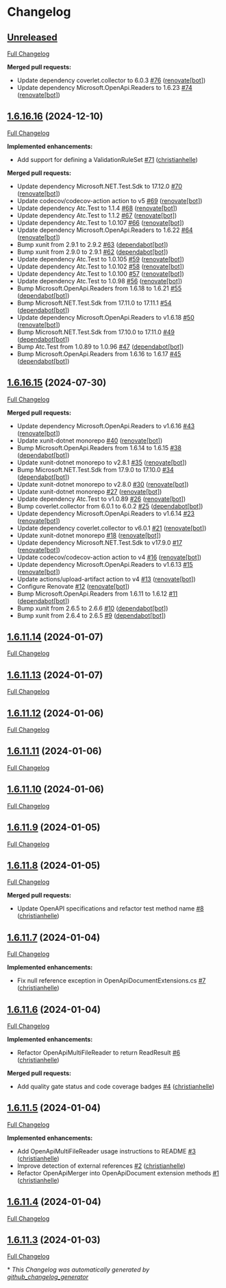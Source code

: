 # Changelog

## [Unreleased](https://github.com/christianhelle/oasreader/tree/HEAD)

[Full Changelog](https://github.com/christianhelle/oasreader/compare/1.6.16.16...HEAD)

**Merged pull requests:**

- Update dependency coverlet.collector to 6.0.3 [\#76](https://github.com/christianhelle/oasreader/pull/76) ([renovate[bot]](https://github.com/apps/renovate))
- Update dependency Microsoft.OpenApi.Readers to 1.6.23 [\#74](https://github.com/christianhelle/oasreader/pull/74) ([renovate[bot]](https://github.com/apps/renovate))

## [1.6.16.16](https://github.com/christianhelle/oasreader/tree/1.6.16.16) (2024-12-10)

[Full Changelog](https://github.com/christianhelle/oasreader/compare/1.6.16.15...1.6.16.16)

**Implemented enhancements:**

- Add support for defining a ValidationRuleSet [\#71](https://github.com/christianhelle/oasreader/pull/71) ([christianhelle](https://github.com/christianhelle))

**Merged pull requests:**

- Update dependency Microsoft.NET.Test.Sdk to 17.12.0 [\#70](https://github.com/christianhelle/oasreader/pull/70) ([renovate[bot]](https://github.com/apps/renovate))
- Update codecov/codecov-action action to v5 [\#69](https://github.com/christianhelle/oasreader/pull/69) ([renovate[bot]](https://github.com/apps/renovate))
- Update dependency Atc.Test to 1.1.4 [\#68](https://github.com/christianhelle/oasreader/pull/68) ([renovate[bot]](https://github.com/apps/renovate))
- Update dependency Atc.Test to 1.1.2 [\#67](https://github.com/christianhelle/oasreader/pull/67) ([renovate[bot]](https://github.com/apps/renovate))
- Update dependency Atc.Test to 1.0.107 [\#66](https://github.com/christianhelle/oasreader/pull/66) ([renovate[bot]](https://github.com/apps/renovate))
- Update dependency Microsoft.OpenApi.Readers to 1.6.22 [\#64](https://github.com/christianhelle/oasreader/pull/64) ([renovate[bot]](https://github.com/apps/renovate))
- Bump xunit from 2.9.1 to 2.9.2 [\#63](https://github.com/christianhelle/oasreader/pull/63) ([dependabot[bot]](https://github.com/apps/dependabot))
- Bump xunit from 2.9.0 to 2.9.1 [\#62](https://github.com/christianhelle/oasreader/pull/62) ([dependabot[bot]](https://github.com/apps/dependabot))
- Update dependency Atc.Test to 1.0.105 [\#59](https://github.com/christianhelle/oasreader/pull/59) ([renovate[bot]](https://github.com/apps/renovate))
- Update dependency Atc.Test to 1.0.102 [\#58](https://github.com/christianhelle/oasreader/pull/58) ([renovate[bot]](https://github.com/apps/renovate))
- Update dependency Atc.Test to 1.0.100 [\#57](https://github.com/christianhelle/oasreader/pull/57) ([renovate[bot]](https://github.com/apps/renovate))
- Update dependency Atc.Test to 1.0.98 [\#56](https://github.com/christianhelle/oasreader/pull/56) ([renovate[bot]](https://github.com/apps/renovate))
- Bump Microsoft.OpenApi.Readers from 1.6.18 to 1.6.21 [\#55](https://github.com/christianhelle/oasreader/pull/55) ([dependabot[bot]](https://github.com/apps/dependabot))
- Bump Microsoft.NET.Test.Sdk from 17.11.0 to 17.11.1 [\#54](https://github.com/christianhelle/oasreader/pull/54) ([dependabot[bot]](https://github.com/apps/dependabot))
- Update dependency Microsoft.OpenApi.Readers to v1.6.18 [\#50](https://github.com/christianhelle/oasreader/pull/50) ([renovate[bot]](https://github.com/apps/renovate))
- Bump Microsoft.NET.Test.Sdk from 17.10.0 to 17.11.0 [\#49](https://github.com/christianhelle/oasreader/pull/49) ([dependabot[bot]](https://github.com/apps/dependabot))
- Bump Atc.Test from 1.0.89 to 1.0.96 [\#47](https://github.com/christianhelle/oasreader/pull/47) ([dependabot[bot]](https://github.com/apps/dependabot))
- Bump Microsoft.OpenApi.Readers from 1.6.16 to 1.6.17 [\#45](https://github.com/christianhelle/oasreader/pull/45) ([dependabot[bot]](https://github.com/apps/dependabot))

## [1.6.16.15](https://github.com/christianhelle/oasreader/tree/1.6.16.15) (2024-07-30)

[Full Changelog](https://github.com/christianhelle/oasreader/compare/1.6.11.14...1.6.16.15)

**Merged pull requests:**

- Update dependency Microsoft.OpenApi.Readers to v1.6.16 [\#43](https://github.com/christianhelle/oasreader/pull/43) ([renovate[bot]](https://github.com/apps/renovate))
- Update xunit-dotnet monorepo [\#40](https://github.com/christianhelle/oasreader/pull/40) ([renovate[bot]](https://github.com/apps/renovate))
- Bump Microsoft.OpenApi.Readers from 1.6.14 to 1.6.15 [\#38](https://github.com/christianhelle/oasreader/pull/38) ([dependabot[bot]](https://github.com/apps/dependabot))
- Update xunit-dotnet monorepo to v2.8.1 [\#35](https://github.com/christianhelle/oasreader/pull/35) ([renovate[bot]](https://github.com/apps/renovate))
- Bump Microsoft.NET.Test.Sdk from 17.9.0 to 17.10.0 [\#34](https://github.com/christianhelle/oasreader/pull/34) ([dependabot[bot]](https://github.com/apps/dependabot))
- Update xunit-dotnet monorepo to v2.8.0 [\#30](https://github.com/christianhelle/oasreader/pull/30) ([renovate[bot]](https://github.com/apps/renovate))
- Update xunit-dotnet monorepo [\#27](https://github.com/christianhelle/oasreader/pull/27) ([renovate[bot]](https://github.com/apps/renovate))
- Update dependency Atc.Test to v1.0.89 [\#26](https://github.com/christianhelle/oasreader/pull/26) ([renovate[bot]](https://github.com/apps/renovate))
- Bump coverlet.collector from 6.0.1 to 6.0.2 [\#25](https://github.com/christianhelle/oasreader/pull/25) ([dependabot[bot]](https://github.com/apps/dependabot))
- Update dependency Microsoft.OpenApi.Readers to v1.6.14 [\#23](https://github.com/christianhelle/oasreader/pull/23) ([renovate[bot]](https://github.com/apps/renovate))
- Update dependency coverlet.collector to v6.0.1 [\#21](https://github.com/christianhelle/oasreader/pull/21) ([renovate[bot]](https://github.com/apps/renovate))
- Update xunit-dotnet monorepo [\#18](https://github.com/christianhelle/oasreader/pull/18) ([renovate[bot]](https://github.com/apps/renovate))
- Update dependency Microsoft.NET.Test.Sdk to v17.9.0 [\#17](https://github.com/christianhelle/oasreader/pull/17) ([renovate[bot]](https://github.com/apps/renovate))
- Update codecov/codecov-action action to v4 [\#16](https://github.com/christianhelle/oasreader/pull/16) ([renovate[bot]](https://github.com/apps/renovate))
- Update dependency Microsoft.OpenApi.Readers to v1.6.13 [\#15](https://github.com/christianhelle/oasreader/pull/15) ([renovate[bot]](https://github.com/apps/renovate))
- Update actions/upload-artifact action to v4 [\#13](https://github.com/christianhelle/oasreader/pull/13) ([renovate[bot]](https://github.com/apps/renovate))
- Configure Renovate [\#12](https://github.com/christianhelle/oasreader/pull/12) ([renovate[bot]](https://github.com/apps/renovate))
- Bump Microsoft.OpenApi.Readers from 1.6.11 to 1.6.12 [\#11](https://github.com/christianhelle/oasreader/pull/11) ([dependabot[bot]](https://github.com/apps/dependabot))
- Bump xunit from 2.6.5 to 2.6.6 [\#10](https://github.com/christianhelle/oasreader/pull/10) ([dependabot[bot]](https://github.com/apps/dependabot))
- Bump xunit from 2.6.4 to 2.6.5 [\#9](https://github.com/christianhelle/oasreader/pull/9) ([dependabot[bot]](https://github.com/apps/dependabot))

## [1.6.11.14](https://github.com/christianhelle/oasreader/tree/1.6.11.14) (2024-01-07)

[Full Changelog](https://github.com/christianhelle/oasreader/compare/1.6.11.13...1.6.11.14)

## [1.6.11.13](https://github.com/christianhelle/oasreader/tree/1.6.11.13) (2024-01-07)

[Full Changelog](https://github.com/christianhelle/oasreader/compare/1.6.11.12...1.6.11.13)

## [1.6.11.12](https://github.com/christianhelle/oasreader/tree/1.6.11.12) (2024-01-06)

[Full Changelog](https://github.com/christianhelle/oasreader/compare/1.6.11.11...1.6.11.12)

## [1.6.11.11](https://github.com/christianhelle/oasreader/tree/1.6.11.11) (2024-01-06)

[Full Changelog](https://github.com/christianhelle/oasreader/compare/1.6.11.10...1.6.11.11)

## [1.6.11.10](https://github.com/christianhelle/oasreader/tree/1.6.11.10) (2024-01-06)

[Full Changelog](https://github.com/christianhelle/oasreader/compare/1.6.11.9...1.6.11.10)

## [1.6.11.9](https://github.com/christianhelle/oasreader/tree/1.6.11.9) (2024-01-05)

[Full Changelog](https://github.com/christianhelle/oasreader/compare/1.6.11.8...1.6.11.9)

## [1.6.11.8](https://github.com/christianhelle/oasreader/tree/1.6.11.8) (2024-01-05)

[Full Changelog](https://github.com/christianhelle/oasreader/compare/1.6.11.7...1.6.11.8)

**Merged pull requests:**

- Update OpenAPI specifications and refactor test method name [\#8](https://github.com/christianhelle/oasreader/pull/8) ([christianhelle](https://github.com/christianhelle))

## [1.6.11.7](https://github.com/christianhelle/oasreader/tree/1.6.11.7) (2024-01-04)

[Full Changelog](https://github.com/christianhelle/oasreader/compare/1.6.11.6...1.6.11.7)

**Implemented enhancements:**

- Fix null reference exception in OpenApiDocumentExtensions.cs [\#7](https://github.com/christianhelle/oasreader/pull/7) ([christianhelle](https://github.com/christianhelle))

## [1.6.11.6](https://github.com/christianhelle/oasreader/tree/1.6.11.6) (2024-01-04)

[Full Changelog](https://github.com/christianhelle/oasreader/compare/1.6.11.5...1.6.11.6)

**Implemented enhancements:**

- Refactor OpenApiMultiFileReader to return ReadResult [\#6](https://github.com/christianhelle/oasreader/pull/6) ([christianhelle](https://github.com/christianhelle))

**Merged pull requests:**

- Add quality gate status and code coverage badges [\#4](https://github.com/christianhelle/oasreader/pull/4) ([christianhelle](https://github.com/christianhelle))

## [1.6.11.5](https://github.com/christianhelle/oasreader/tree/1.6.11.5) (2024-01-04)

[Full Changelog](https://github.com/christianhelle/oasreader/compare/1.6.11.4...1.6.11.5)

**Implemented enhancements:**

- Add OpenApiMultiFileReader usage instructions to README [\#3](https://github.com/christianhelle/oasreader/pull/3) ([christianhelle](https://github.com/christianhelle))
- Improve detection of external references [\#2](https://github.com/christianhelle/oasreader/pull/2) ([christianhelle](https://github.com/christianhelle))
- Refactor OpenApiMerger into OpenApiDocument extension methods [\#1](https://github.com/christianhelle/oasreader/pull/1) ([christianhelle](https://github.com/christianhelle))

## [1.6.11.4](https://github.com/christianhelle/oasreader/tree/1.6.11.4) (2024-01-04)

[Full Changelog](https://github.com/christianhelle/oasreader/compare/1.6.11.3...1.6.11.4)

## [1.6.11.3](https://github.com/christianhelle/oasreader/tree/1.6.11.3) (2024-01-03)

[Full Changelog](https://github.com/christianhelle/oasreader/compare/0d4284fdd45e252fb89261c088b949b33762c432...1.6.11.3)



\* *This Changelog was automatically generated by [github_changelog_generator](https://github.com/github-changelog-generator/github-changelog-generator)*
